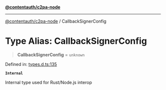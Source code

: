 [**@contentauth/c2pa-node**](../README.md)

***

[@contentauth/c2pa-node](../README.md) / CallbackSignerConfig

# Type Alias: CallbackSignerConfig

> **CallbackSignerConfig** = `unknown`

Defined in: [types.d.ts:135](https://github.com/contentauth/c2pa-node-v2/blob/5fc86ffc8659a51143dea77869309236a097edcc/js-src/types.d.ts#L135)

**`Internal`**

Internal type used for Rust/Node.js interop
